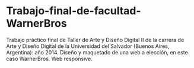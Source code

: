 # Trabajo-final-de-facultad-WarnerBros

Trabajo práctico final de Taller de Arte y Diseño Digital II de la carrera de Arte y Diseño Digital de la Universidad del Salvador (Buenos Aires, Argentina): año 2014.
Diseño y maquetado de una web a elección, en este caso WarnerBros. Web responsive.
